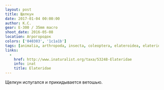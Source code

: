 ```yaml
---
layout: post
title: Щелкун
date: 2017-01-04 00:00:00
author: К.С.
gear: E-300 / 35mm macro
shoot_date: 2016-05-08
location: Агрогородок
colors: ['040303', '1c1a1b']
tags: [animalia, arthropoda, insecta, coleoptera, elateroidea, elateridae]
links:
  -
    href: http://www.inaturalist.org/taxa/53248-Elateridae
    info: inat
    title: Elateridae
---
```


Щелкун испугался и прикидывается ветошью.
